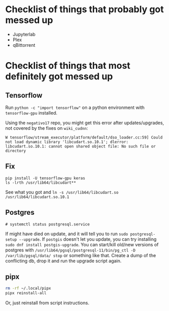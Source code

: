# Checklist of things that probably got messed up
- Jupyterlab
- Plex
- qBittorrent

# Checklist of things that most definitely got messed up
## Tensorflow
Run `python -c "import tensorflow"` on a python environment with `tensorflow-gpu` installed.

Using the `negativo17` repo, you might get this error after updates/upgrades, not covered by the fixes on `wiki_cudnn`:

```
W tensorflow/stream_executor/platform/default/dso_loader.cc:59] Could not load dynamic library 'libcudart.so.10.1'; dlerror: libcudart.so.10.1: cannot open shared object file: No such file or directory
```

## Fix
```
pip install -U tensorflow-gpu keras
ls -lrth /usr/lib64/libcudart**
```

See what you got and `ln -s /usr/lib64/libcudart.so /usr/lib64/libcudart.so.10.1`


## Postgres
```
# systemctl status postgresql.service
```

If might have died on update, and it will tell you to run `sudo postgresql-setup --upgrade`. If `postgis` doesn't let you update, you can try installing `sudo dnf install postgis-upgrade`. You can start/kill old/new versions of postgres with `/usr/lib64/pgsql/postgresql-11/bin/pg_ctl -D /var/lib/pgsql/data/ stop` or something like that. Create a dump of the conflicting db, drop it and run the upgrade script again.

## pipx
```bash
rm -rf ~/.local/pipx
pipx reinstall-all
```

Or, just reinstall from script instructions.
